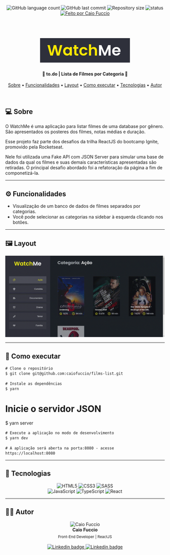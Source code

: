 <p align="center">
	<img alt="GitHub language count" src="https://img.shields.io/github/languages/count/caiofuccio/github-explorer">
	<img alt="GitHub last commit" src="https://img.shields.io/github/last-commit/caiofuccio/github-explorer">
  <img alt="Repository size" src="https://img.shields.io/github/repo-size/caiofuccio/todo-list">
  <img alt="status" src="https://img.shields.io/badge/status-finished-success">
  <a href="https://github.com/caiofuccio">
	  <img alt="Feito por Caio Fuccio" src="https://img.shields.io/badge/feito%20por-Caio%20Fuccio-9cf">
	<a/>
</p>
<br/>

<h1  align="center">
  <img alt="WatchMe" src="./assets/banner.png">
</h1>

<h4 align="center">
    🎥 to.do | Lista de Filmes por Categoria 🎥
    <br/>
</h4>

<p align="center">
 <a href="#💻-sobre">Sobre</a> •
 <a href="#⚙️-funcionalidades">Funcionalidades</a> •
 <a href="#🖼️-layout">Layout</a> • 
 <a href="#🧰-como-executar">Como executar</a> • 
 <a href="#🚀-tecnologias">Tecnologias</a> • 
 <a href="#👨‍💻-autor">Autor</a>
</p>
<br/>

## 💻 Sobre
O WatchMe é uma aplicação para listar filmes  de uma database por gênero. São apresentados os posteres dos filmes, notas médias e duração. 

Esse projeto faz parte dos desafios da trilha ReactJS do bootcamp Ignite, promovido pela Rocketseat.

Nele foi utilizada uma Fake API com JSON Server para simular uma base de dados da qual os filmes e suas demais características apresentadas são retiradas.
O principal desafio abordado foi a refatoração da página a fim de componetizá-la.

---

## ⚙️ Funcionalidades
- Visualização de um banco de dados de filmes separados por categorias.
- Você pode selecionar as categorias na sidebar à esquerda clicando nos botões.

---

## 🖼️ Layout

<img alt="Gif mostrando listas de filmes por categorias." src="./assets/demo-web.gif">

---

## 🧰 Como executar

    # Clone o repositório
    $ git clone git@github.com:caiofuccio/films-list.git
	
	# Instale as dependências
	$ yarn
	
  # Inicie o servidor JSON
  $ yarn server
  
	# Execute a aplicação no modo de desenvolvimento
	$ yarn dev
	
	# A aplicação será aberta na porta:8080 - acesse https://localhost:8080

---

## 🚀 Tecnologias

<p align="center">
	<img alt="HTML5" src="https://img.shields.io/badge/html5%20-%23E34F26.svg?&style=for-the-badge&logo=html5&logoColor=white"/>
	<img alt="CSS3" src="https://img.shields.io/badge/css3%20-%231572B6.svg?&style=for-the-badge&logo=css3&logoColor=white"/>
	<img alt="SASS" src="https://img.shields.io/badge/SASS%20-hotpink.svg?&style=for-the-badge&logo=SASS&logoColor=white"/>
	<br/>
	<img alt="JavaScript" src="https://img.shields.io/badge/javascript%20-%23323330.svg?&style=for-the-badge&logo=javascript&logoColor=%23F7DF1E"/>
	<img alt="TypeScript" src="https://img.shields.io/badge/typescript%20-%23007ACC.svg?&style=for-the-badge&logo=typescript&logoColor=white"/>
  <img alt="React" src="https://img.shields.io/badge/react%20-%2320232a.svg?&style=for-the-badge&logo=react&logoColor=%2361DAFB"/>
	<br/>
	
---


## 👨‍💻 Autor

<p align="center">
	<img width="120px" alt="Caio Fuccio" src="https://avatars.githubusercontent.com/u/62528140?s=460&u=f323d1d9a12ba8b63b9d2bdff4502f29f6a68416&v=4"/>
	<br/>
	<strong>Caio Fuccio</strong>
	<br/>
	<sub> Front-End Developer | ReactJS</sub>
	<br/>
	<br/>
	<a href="https://www.linkedin.com/in/caiofuccio/">
		<img alt="Linkedin badge" src="https://img.shields.io/badge/-Caio%20Fuccio-blue?style=flat-square&logo=Linkedin&logoColor=white&link=https://www.linkedin.com/in/caiofuccio/">
	</a>
	<a href="mailto:caio@gmail.com">
		<img alt="Linkedin badge" src="https://img.shields.io/badge/-caio.fuccio@gmail.com-c14438?style=flat-square&logo=Gmail&logoColor=white&link=mailto:caio.fuccio@gmail.com">
	</a>
</p>

